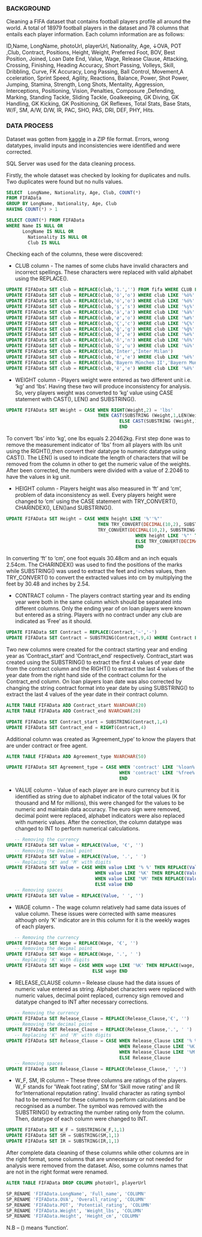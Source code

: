 ### BACKGROUND

Cleaning a FIFA dataset that contains football players profile all around the world. A total of 18979 football players in the dataset and 78 columns that entails each player information. Each column information are as follows:

ID,Name, LongName, photoUrl, playerUrl, Nationality, Age, ↓OVA, POT ,Club, Contract, Positions, Height, Weight, Preferred Foot, BOV,
Best Position, Joined, Loan Date End, Value, Wage, Release Clause, Attacking, Crossing, Finishing, Heading Accuracy, Short Passing, 
Volleys, Skill, Dribbling, Curve, FK Accuracy, Long Passing, Ball Control, Movement,A cceleration, Sprint Speed, Agility, Reactions, 
Balance, Power, Shot Power, Jumping, Stamina, Strength, Long Shots, Mentality, Aggression, Interceptions, Positioning, Vision, Penalties, 
Composure ,Defending, Marking, Standing Tackle, Sliding Tackle, Goalkeeping, GK Diving, GK Handling, GK Kicking, GK Positioning, GK Reflexes, 
Total Stats, Base Stats, W/F, SM, A/W, D/W, IR, PAC, SHO, PAS, DRI, DEF, PHY, Hits.

### DATA PROCESS

Dataset was gotten from [kaggle](https://www.kaggle.com/datasets/yagunnersya/fifa-21-messy-raw-dataset-for-cleaning-exploring) in a ZIP file format.
Errors, wrong datatypes, invalid inputs and inconsistencies were identified and were corrected.

SQL Server was used for the data cleaning process.

Firstly, the whole dataset was checked by looking for duplicates and nulls. Two duplicates were found but no nulls values.

``` sql
SELECT  LongName, Nationality, Age, Club, COUNT(*)
FROM FIFAData
GROUP BY LongName, Nationality, Age, Club
HAVING COUNT(*) > 1

SELECT COUNT(*) FROM FIFAData
WHERE Name IS NULL OR
      LongName IS NULL OR
	    Nationality IS NULL OR
	    Club IS NULL
```

Checking each of the columns, these were discovered:

* CLUB column - The names of some clubs have invalid characters and incorrect spellings. These characters were replaced with valid alphabet using the REPLACE().

```sql
UPDATE FIFAData SET club = REPLACE(club,'1.','') FROM fifa WHERE CLUB LIKE '%1.%' 
UPDATE FIFAData SET club = REPLACE(club,'ö','o') WHERE club LIKE '%ö%' 
UPDATE FIFAData SET club = REPLACE(club,'ó','o') WHERE club LIKE '%ó%' 
UPDATE FIFAData SET club = REPLACE(club,'ş','s') WHERE club LIKE '%ş%' 
UPDATE FIFAData SET club = REPLACE(club,'ä','a') WHERE club LIKE '%ä%' 
UPDATE FIFAData SET club = REPLACE(club,'ø','o') WHERE club LIKE '%ø%' 
UPDATE FIFAData SET club = REPLACE(club,'Ç','c') WHERE club LIKE '%Ç%'
UPDATE FIFAData SET club = REPLACE(club,'ğ','g') WHERE club LIKE '%ğ%' 
UPDATE FIFAData SET club = REPLACE(club,'ê','e') WHERE club LIKE '%e%' 
UPDATE FIFAData SET club = REPLACE(club,'ñ','n') WHERE club LIKE '%ñ%' 
UPDATE FIFAData SET club = REPLACE(club,'ü','u') WHERE club LIKE '%ü%' 
UPDATE FIFAData SET club = REPLACE(club,'Inter','Inter Milan')
UPDATE FIFAData SET club = REPLACE(club,'é','e') WHERE club LIKE '%é%' 
UPDATE FIFAData SET club = REPLACE(club,'Bayern München II','Bayern Munich')
UPDATE FIFAData SET club = REPLACE(club,'ê','e') WHERE club LIKE '%ê%' 
```



* WEIGHT column - Players weight were entered as two different unit i.e. ‘kg’ and ‘lbs’. Having these two will produce inconsistency for analysis. So, very players weight was converted to ‘kg’ value using CASE statement with CAST(), LEN() and SUBSTRING().

``` sql
UPDATE FIFAData SET Weight = CASE WHEN RIGHT(Weight,2) = 'lbs' 
                                  THEN CAST(SUBSTRING (Weight,1,LEN(Weight)-3) AS FLOAT) / 2.20462
				                          ELSE CAST(SUBSTRING (Weight,1,LEN(Weight)-2) AS FLOAT) 
				                          END 
```

To convert ‘lbs’ into ‘kg’, one lbs equals 2.20462kg. First step done was to remove the measurement indicator of ‘lbs’ from all players with lbs unit using the RIGHT(),then convert their datatype to numeric datatype using CAST(). The LEN() is used to indicate the length of characters that will be removed from the column in other to get the numeric value of the weights. After been corrected, the numbers were divided with a value of 2.2046 to have the values in kg unit.



* HEIGHT column - Players height was also measured in ‘ft’ and ‘cm’, problem of data inconsistency as well. Every players height were changed to ‘cm’ using the CASE statement with TRY_CONVERT(), CHARINDEX(), LEN()and SUBSTRING().

```sql
UPDATE FIFAData SET Height = CASE WHEN height LIKE '%''%"' 
                                  THEN TRY_CONVERT(DECIMAL(10,2), SUBSTRING(Height, 1, CHARINDEX('''', Height)-1)) * 30.48 + 
							      TRY_CONVERT(DECIMAL(10,2), SUBSTRING(Height, CHARINDEX('''', Height)+1, LEN(Height)- CHARINDEX('''', Height)-1)) * 2.54 
							                    WHEN height LIKE '%"' THEN TRY_CONVERT(DECIMAL(10,2), SUBSTRING(height, 1, LEN(height) - 2)) * 2.54 
							                    ELSE TRY_CONVERT(DECIMAL(10,2), SUBSTRING(Height, 1, LEN(Height) - 2)) 
							                    END
```

In converting ‘ft’ to ‘cm’, one foot equals 30.48cm and an inch equals 2.54cm. The CHARINDEX() was used to find the positIons of the marks while SUBSTRING() was used to extract the feet and inches values, then TRY_CONVERT() to convert the extracted values into cm by multiplying the feet by 30.48 and inches by 2.54.



* CONTRACT column - The players contract starting year and its ending year were both in the same column which should be separated into different columns. Only the ending year of on loan players were known but entered as a string. Players with no contract under any club are indicated as ‘Free’ as it should.
```sql
UPDATE FIFAData SET Contract = REPLACE(Contract,'~','-') 
UPDATE FIFAData SET Contract = SUBSTRING(Contract,9,4) WHERE Contract LIKE '%on%'
```
Two new columns were created for the contract starting year and ending year as ‘Contract_start’ and ‘Contract_end’ respectively. Contract_start was created using the SUBSTRING() to extract the first 4 values of year date from the contract column and the RIGHT() to extract the last 4 values of the year date from the right hand side of the contract column for the Contract_end column. On loan players loan date was also corrected by changing the string contract format into year date by using SUBSTRING() to extract the last 4 values of the year date in their contract column.
```sql
ALTER TABLE FIFAData ADD Contract_start NVARCHAR(20)
ALTER TABLE FIFAData ADD Contract_end NVARCHAR(20)

UPDATE FIFAData SET Contract_start = SUBSTRING(Contract,1,4)
UPDATE FIFAData SET Contract_end = RIGHT(Contract,4) 
```
Additional column was created as ‘Agreement_type’ to know the players that are under contract or free agent.
```sql
ALTER TABLE FIFAData ADD Agreement_type NVARCHAR(50)

UPDATE FIFAData SET Agreement_type = CASE WHEN 'contract' LIKE '%loan%' THEN 'Loan'
								          WHEN 'contract' LIKE '%free%' THEN 'Free' ELSE 'Contract' 
								          END
```



* VALUE column - Value of each player are in euro currency but it is identified as string due to alphabet indicator of the total values (K for thousand and M for millions), this were changed for the values to be numeric and maintain data accuracy.
The euro sign were removed, decimal point were replaced, alphabet indicators were also replaced with numeric values. After the correction, the column datatype was changed to INT to perform numerical calculations.
```sql
   -- Removing the currency
UPDATE FIFAData SET Value = REPLACE(Value, '€', '')
   -- Removing the Decimal point
UPDATE FIFAData SET Value = REPLACE(Value, '.', ' ')
   -- Replacing 'K' and 'M' with digits
UPDATE FIFAData SET Value = CASE WHEN value LIKE '% %' THEN REPLACE(Value,'M','00000') 
						         WHEN value LIKE '%K' THEN REPLACE(Value, 'K', '000')
						         WHEN value LIKE '%M' THEN REPLACE(Value, 'M', '000000')
						         ELSE value END 
   -- Removing spaces
UPDATE FIFAData SET Value = REPLACE(Value, ' ', '')
```



* WAGE column - The wage column relatively had same data issues of value column. These issues were corrected with same measures although only ‘K’ indicator are in this column for it is the weekly wages of each players.
```sql
   -- Removing the currency
UPDATE FIFAData SET Wage = REPLACE(Wage, '€', '')
   -- Removing the decimal point
UPDATE FIFAData SET Wage = REPLACE(Wage, '.', ' ')
   -- Replacing 'K' with digits
UPDATE FIFAData SET Wage = CASE WHEN wage LIKE '%K' THEN REPLACE(wage, 'K', '000')
					            ELSE wage END
```



* RELEASE_CLAUSE column – Release clause had the data issues of numeric value entered as string. Alphabet characters were replaced with numeric values, decimal point replaced, currency sign removed and datatype changed to INT after necessary corrections.
```sql
   -- Removing the currency
UPDATE FIFAData SET Release_Clause = REPLACE(Release_Clause,'€', '')
   -- Removing the decimal point
UPDATE FIFAData SET Release_Clause = REPLACE(Release_Clause,'.', ' ')
   -- Replacing 'K' and 'M' with digits
UPDATE FIFAData SET Release_Clause = CASE WHEN Release_Clause LIKE '% %' THEN REPLACE(Release_clause,'M','00000') 
							              WHEN Release_Clause LIKE '%K' THEN REPLACE(Release_Clause, 'K', '000')
							              WHEN Release_Clause LIKE '%M' THEN REPLACE(Release_Clause, 'M', '000000')
       						              ELSE Release_Clause 
   -- Removing spaces
UPDATE FIFAData SET Release_Clause = REPLACE(Release_Clause,' ','')
```



* W_F, SM, IR column – These three columns are ratings of the players. W_F stands for 'Weak foot rating', SM for 'Skill move rating' and IR for'International reputation rating'. Invalid character as rating symbol had to be removed for these columns to perform calculations and be recognised as a number. The symbol was removed with the SUBSTRING() by extracting the number rating only from the column. Then, datatype of each column were changed to INT.
```sql
UPDATE FIFAData SET W_F = SUBSTRING(W_F,1,1)
UPDATE FIFAData SET SM = SUBSTRING(SM,1,1)
UPDATE FIFAData SET IR = SUBSTRING(IR,1,1)
```


After complete data cleaning of these columns while other columns are in the right format, some columns that are unnecessary or not needed for analysis were removed from the dataset. Also, some columns names that are not in the right format were renamed.
```sql
ALTER TABLE FIFAData DROP COLUMN photoUrl, playerUrl
```
```sql
SP_RENAME 'FIFAData.LongName', 'Full_name', 'COLUMN'
SP_RENAME 'FIFAData.OVA', 'Overall_rating', 'COLUMN'
SP_RENAME 'FIFAData.POT', 'Potential_rating', 'COLUMN'
SP_RENAME 'FIFAData.Weight', 'Weight_lbs', 'COLUMN'
SP_RENAME 'FIFAData.Height', 'Height_cm', 'COLUMN'
```
N.B – () means ‘function’.




